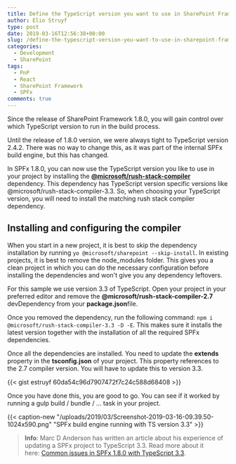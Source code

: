 ```yaml
---
title: Define the TypeScript version you want to use in SharePoint Framework
author: Elio Struyf
type: post
date: 2019-03-16T12:56:38+00:00
slug: /define-the-typescript-version-you-want-to-use-in-sharepoint-framework/
categories:
  - Development
  - SharePoint
tags:
  - PnP
  - React
  - SharePoint Framework
  - SPFx
comments: true
---
```




Since the release of SharePoint Framework 1.8.0, you will gain control over which TypeScript version to run in the build process.

Until the release of 1.8.0 version, we were always tight to TypeScript version 2.4.2. There was no way to change this, as it was part of the internal SPFx build engine, but this has changed.&nbsp;

In SPFx 1.8.0, you can now use the TypeScript version you like to use in your project by installing the&nbsp;**[@microsoft/rush-stack-compiler](https://www.npmjs.com/search?q=%40microsoft%2Frush-stack-compiler)** dependency. This dependency has TypeScript version specific versions like @microsoft/rush-stack-compiler-3.3. So, when choosing your TypeScript version, you will need to install the matching rush stack compiler dependency.

## Installing and configuring the compiler

When you start in a new project, it is best to skip the dependency installation by running `yo @microsoft/sharepoint --skip-install`. In existing projects, it is best to remove the node_modules folder. This gives you a clean project in which you can do the necessary configuration before installing the dependencies and won't give you any dependency leftovers.

For this sample we use version 3.3 of TypeScript. Open your project in your preferred editor and remove the&nbsp;**@microsoft/rush-stack-compiler-2.7** devDependency from your&nbsp;**package.json**file.

Once you removed the dependency, run the following command: `npm i @microsoft/rush-stack-compiler-3.3 -D -E`. This makes sure it installs the latest version together with the installation of all the required SPFx dependencies.

Once all the dependencies are installed. You need to update the&nbsp;**extends** property in the&nbsp;**tsconfig.json** of your project. This property references to the 2.7 compiler version. You will have to update this to version 3.3.

{{< gist estruyf 60da54c96d7907472f7c24c588d68408 >}}

Once you have done this, you are good to go. You can see if it worked by running a gulp build / bundle / ... task in your project.

{{< caption-new "/uploads/2019/03/Screenshot-2019-03-16-09.39.50-1024x590.png" "SPFx build engine running with TS version 3.3" >}}

> **Info**: Marc D Anderson has written an article about his experience of updating a SPFx project to TypeScript 3.3. Read more about it here:&nbsp;[Common issues in SPFx 1.8.0 with TypeScript 3.3](https://sympmarc.com/2019/03/15/common-issues-in-spfx-1-8-0-with-typescript-3-3/).